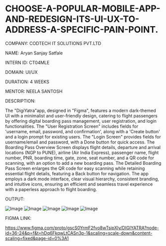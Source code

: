 # CHOOSE-A-POPULAR-MOBILE-APP-AND-REDESIGN-ITS-UI-UX-TO-ADDRESS-A-SPECIFIC-PAIN-POINT.

COMPANY: CODTECH IT SOLUTIONS PVT.LTD

NAME: Aryan Sanjay Satfale

INTERN ID: CT04MLE

DOMAIN: UI/UX

DURATION: 4 WEEKS

MENTOR: NEELA SANTOSH

DESCRIPTION:

The "DigiYatra"app, designed in "Figma", features a modern dark-themed UI with a minimalist and user-friendly design, catering to flight passengers by offering digital boarding pass management, user registration, and login functionalities. The "User Registration Screen" includes fields for 'username, email, password, and confirmation', along with a 'Create button' and a login prompt for existing users. The "Login Screen" provides fields for username/email and password, with a Done button for quick access. The Boarding Pass Overview Screen displays flight details, departure and arrival locations (NGP to PUNE), airline (Air India Express), passenger name, flight number, PNR, boarding time, gate, zone, seat number, and a QR code for scanning, with an option to add a new boarding pass. The Detailed Boarding Pass Screen enlarges the QR code for easy scanning while retaining essential flight details, featuring a Back button for navigation. The app employs a dark mode interface, clear visual hierarchy, consistent branding, and intuitive icons, ensuring an efficient and seamless travel experience with a paperless approach to flight boarding.

OUTPUT:

![Image](https://github.com/user-attachments/assets/569b416c-4576-462d-bb8e-787ca2ed00f5)
![Image](https://github.com/user-attachments/assets/ab8f054c-b48c-4826-9fa2-927d1e2e1c53)
![Image](https://github.com/user-attachments/assets/0b558e68-4588-4594-9cf0-2bd9829f45ab)
![Image](https://github.com/user-attachments/assets/35654418-d3db-4005-8f3c-665c3c2be4ad)
![Image](https://github.com/user-attachments/assets/36beef43-bd9c-41c6-8e42-a1c8c1eb7354)

FIGMA LINK:

https://www.figma.com/proto/gscS0YrmF2fvo8wTsipXly/DIGIYATRA?node-id=36-24&p=f&t=hDq6FkqwLtCASn3p-1&scaling=scale-down&content-scaling=fixed&page-id=0%3A1


